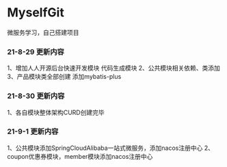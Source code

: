 # MyselfGit
微服务学习，自己搭建项目


### 21-8-29 更新内容
1、增加人人开源后台快速开发模块  代码生成模块
2、公共模块相关依赖、类添加
3、产品模块类全部创建  添加mybatis-plus

### 21-8-30 更新内容
1、各自模块整体架构CURD创建完毕

### 21-9-1 更新内容
1、公共模块添加SpringCloudAlibaba一站式微服务，添加nacos注册中心
2、coupon优惠券模块，member模块添加nacos注册中心
